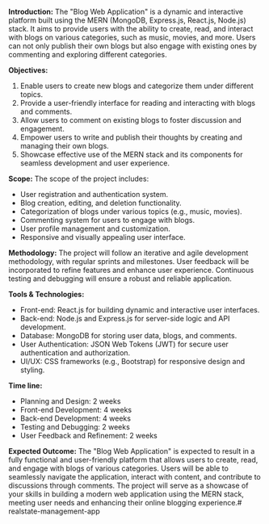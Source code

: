 **Introduction:**
The "Blog Web Application" is a dynamic and interactive platform built using the MERN (MongoDB, Express.js, React.js, Node.js) stack. It aims to provide users with the ability to create, read, and interact with blogs on various categories, such as music, movies, and more. Users can not only publish their own blogs but also engage with existing ones by commenting and exploring different categories.

**Objectives:**
1. Enable users to create new blogs and categorize them under different topics.
2. Provide a user-friendly interface for reading and interacting with blogs and comments.
3. Allow users to comment on existing blogs to foster discussion and engagement.
4. Empower users to write and publish their thoughts by creating and managing their own blogs.
5. Showcase effective use of the MERN stack and its components for seamless development and user experience.

**Scope:**
The scope of the project includes:
- User registration and authentication system.
- Blog creation, editing, and deletion functionality.
- Categorization of blogs under various topics (e.g., music, movies).
- Commenting system for users to engage with blogs.
- User profile management and customization.
- Responsive and visually appealing user interface.

**Methodology:**
The project will follow an iterative and agile development methodology, with regular sprints and milestones. User feedback will be incorporated to refine features and enhance user experience. Continuous testing and debugging will ensure a robust and reliable application.

**Tools & Technologies:**
- Front-end: React.js for building dynamic and interactive user interfaces.
- Back-end: Node.js and Express.js for server-side logic and API development.
- Database: MongoDB for storing user data, blogs, and comments.
- User Authentication: JSON Web Tokens (JWT) for secure user authentication and authorization.
- UI/UX: CSS frameworks (e.g., Bootstrap) for responsive design and styling.

**Time line:**
- Planning and Design: 2 weeks
- Front-end Development: 4 weeks
- Back-end Development: 4 weeks
- Testing and Debugging: 2 weeks
- User Feedback and Refinement: 2 weeks

**Expected Outcome:**
The "Blog Web Application" is expected to result in a fully functional and user-friendly platform that allows users to create, read, and engage with blogs of various categories. Users will be able to seamlessly navigate the application, interact with content, and contribute to discussions through comments. The project will serve as a showcase of your skills in building a modern web application using the MERN stack, meeting user needs and enhancing their online blogging experience.#   r e a l s t a t e - m a n a g e m e n t - a p p  
 